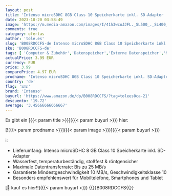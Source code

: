 ```yaml
---
layout: post
title: 'Intenso microSDHC 8GB Class 10 Speicherkarte inkl. SD-Adapter  schwarz'
date: 2023-10-20 03:58:49
image: 'https://m.media-amazon.com/images/I/41h3wcoJJFL._SL500_._SL400_.jpg'
comments: true
category: ofertas
author: 'tole.es'
slug: 'B008RDCCFS-de Intenso microSDHC 8GB Class 10 Speicherkarte inkl. SD-...'
sku: 'B008RDCCFS-de'
tags: [ 'Computer & Zubehör','Datenspeicher','Externe Datenspeicher','Micro SD Speicherkarten','Speicherkarten','intenso','🇩🇪', ]
actualPrice: 3.99 EUR
currency: EUR
price: 3.99
comparePrice: 4.97 EUR
prodname: 'Intenso microSDHC 8GB Class 10 Speicherkarte inkl. SD-Adapter  schwarz'
country: 'de'
flag: '🇩🇪'
brand: 'Intenso'
buyurl: 'https://www.amazon.de/dp/B008RDCCFS/?tag=tolees0ca-21'
descuento: '19.72'
average: '3.45666666666667'
---
```


Es gibt ein [{{< param title >}}]({{< param buyurl >}}) hier:

[![{{< param prodname >}}]({{< param image >}})]({{< param buyurl >}})

ℹ️:

- Lieferumfang: Intenso microSDHC 8 GB Class 10 Speicherkarte inkl. SD-Adapter
- Wasserfest, temperaturbeständig, stoßfest & röntgensicher
- Maximale Datentransferrate: Bis zu 25 MB/s
- Garantierte Mindestgeschwindigkeit 10 MB/s, Geschwindigkeitsklasse 10
- Besonders empfehlenswert für Mobiltelefone, Smartphones und Tablet

[🛒 kauf es hier!!]({{< param buyurl >}})
{{<world>}}B008RDCCFS{{</world>}}
